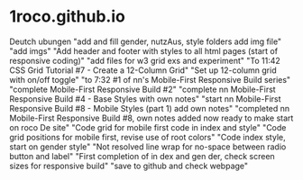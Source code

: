 # 1roco.github.io
Deutch ubungen
"add and fill gender, nutzAus, style folders add img file"
"add imgs"
"Add header and footer with styles to all html pages (start of responsive coding)"
"add files for w3 grid exs and experiment"
"To 11:42 CSS Grid Tutorial #7 - Create a 12-Column Grid"
"Set up 12-column grid with on/off toggle"
"to 7:32 #1 of nn's Mobile-First Responsive Build series"
"complete Mobile-First Responsive Build #2"
"complete nn Mobile-First Responsive Build #4 - Base Styles with own notes" 
"start nn Mobile-First Responsive Build #8 - Mobile Styles (part 1) add own notes"
"completed nn Mobile-First Responsive Build #8, own notes added now ready to make start on roco De site"
"Code grid for mobile first code in index and style"
"Code grid positions for mobile first, revise use of root colors"
"Code index style, start on gender style"
"Not resolved line wrap for no-space between radio button and label"
"First completion of in dex and gen der, check screen sizes for responsive build"
"save to github and check webpage"